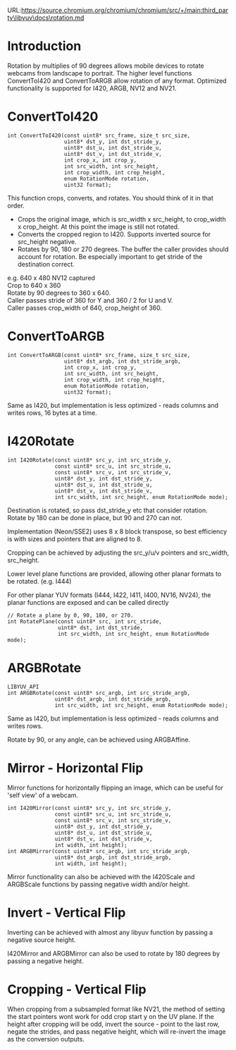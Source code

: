 URL:https://source.chromium.org/chromium/chromium/src/+/main:third_party\libyuv\docs\rotation.md
# Introduction

Rotation by multiplies of 90 degrees allows mobile devices to rotate webcams from landscape to portrait.  The higher level functions ConvertToI420 and ConvertToARGB allow rotation of any format.  Optimized functionality is supported for I420, ARGB, NV12 and NV21.

# ConvertToI420

    int ConvertToI420(const uint8* src_frame, size_t src_size,
                      uint8* dst_y, int dst_stride_y,
                      uint8* dst_u, int dst_stride_u,
                      uint8* dst_v, int dst_stride_v,
                      int crop_x, int crop_y,
                      int src_width, int src_height,
                      int crop_width, int crop_height,
                      enum RotationMode rotation,
                      uint32 format);

This function crops, converts, and rotates.  You should think of it in that order.
  * Crops the original image, which is src_width x src_height, to crop_width x crop_height.  At this point the image is still not rotated.
  * Converts the cropped region to I420.  Supports inverted source for src_height negative.
  * Rotates by 90, 180 or 270 degrees.
The buffer the caller provides should account for rotation.  Be especially important to get stride of the destination correct.

e.g.
640 x 480 NV12 captured<br>
Crop to 640 x 360<br>
Rotate by 90 degrees to 360 x 640.<br>
Caller passes stride of 360 for Y and 360 / 2 for U and V.<br>
Caller passes crop_width of 640, crop_height of 360.<br>

# ConvertToARGB

    int ConvertToARGB(const uint8* src_frame, size_t src_size,
                      uint8* dst_argb, int dst_stride_argb,
                      int crop_x, int crop_y,
                      int src_width, int src_height,
                      int crop_width, int crop_height,
                      enum RotationMode rotation,
                      uint32 format);

Same as I420, but implementation is less optimized - reads columns and writes rows, 16 bytes at a time.

# I420Rotate

    int I420Rotate(const uint8* src_y, int src_stride_y,
                   const uint8* src_u, int src_stride_u,
                   const uint8* src_v, int src_stride_v,
                   uint8* dst_y, int dst_stride_y,
                   uint8* dst_u, int dst_stride_u,
                   uint8* dst_v, int dst_stride_v,
                   int src_width, int src_height, enum RotationMode mode);

Destination is rotated, so pass dst_stride_y etc that consider rotation.<br>
Rotate by 180 can be done in place, but 90 and 270 can not.

Implementation (Neon/SSE2) uses 8 x 8 block transpose, so best efficiency is with sizes and pointers that are aligned to 8.

Cropping can be achieved by adjusting the src_y/u/v pointers and src_width, src_height.

Lower level plane functions are provided, allowing other planar formats to be rotated.  (e.g. I444)

For other planar YUV formats (I444, I422, I411, I400, NV16, NV24), the planar functions are exposed and can be called directly


    // Rotate a plane by 0, 90, 180, or 270.
    int RotatePlane(const uint8* src, int src_stride,
                    uint8* dst, int dst_stride,
                    int src_width, int src_height, enum RotationMode mode);

# ARGBRotate

    LIBYUV_API
    int ARGBRotate(const uint8* src_argb, int src_stride_argb,
                   uint8* dst_argb, int dst_stride_argb,
                   int src_width, int src_height, enum RotationMode mode);

Same as I420, but implementation is less optimized - reads columns and writes rows.

Rotate by 90, or any angle, can be achieved using ARGBAffine.

# Mirror - Horizontal Flip

Mirror functions for horizontally flipping an image, which can be useful for 'self view' of a webcam.

    int I420Mirror(const uint8* src_y, int src_stride_y,
                   const uint8* src_u, int src_stride_u,
                   const uint8* src_v, int src_stride_v,
                   uint8* dst_y, int dst_stride_y,
                   uint8* dst_u, int dst_stride_u,
                   uint8* dst_v, int dst_stride_v,
                   int width, int height);
    int ARGBMirror(const uint8* src_argb, int src_stride_argb,
                   uint8* dst_argb, int dst_stride_argb,
                   int width, int height);

Mirror functionality can also be achieved with the I420Scale and ARGBScale functions by passing negative width and/or height.

# Invert - Vertical Flip

Inverting can be achieved with almost any libyuv function by passing a negative source height.

I420Mirror and ARGBMirror can also be used to rotate by 180 degrees by passing a negative height.

# Cropping - Vertical Flip

When cropping from a subsampled format like NV21, the method of setting the start pointers wont work for odd crop start y on the UV plane.
If the height after cropping will be odd, invert the source - point to the last row, negate the strides, and pass negative height, which
will re-invert the image as the conversion outputs.
